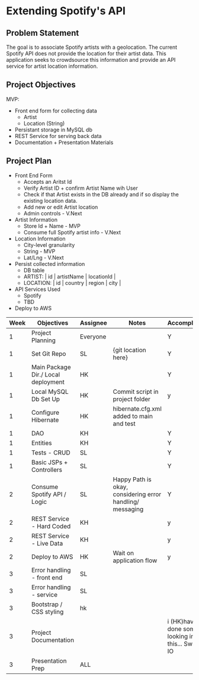 # Extending Spotify's API

## Problem Statement
The goal is to associate Spotify artists with a geolocation. The current Spotify API does not provide the location for their artist data. This application seeks to crowdsource this information and provide an API service for artist location information.  

## Project Objectives
MVP: 
* Front end form for collecting data
  * Artist
  * Location (String)
* Persistant storage in MySQL db
* REST Service for serving back data
* Documentation + Presentation Materials

## Project Plan
* Front End Form
    * Accepts an Aritst Id
    * Verify Artist ID + confirm Artist Name wih User
    * Check if that Artist exists in the DB already and if so display the existing location data.
    * Add new or edit Artist location
    * Admin controls - V.Next
* Artist Information
    * Store Id + Name - MVP
    * Consume full Spotify artist info - V.Next
* Location Information
    * City-level granularity
    * String - MVP 
    * Lat/Lng - V.Next
* Persist collected information
    * DB table
    * ARTIST:  | id | artistName | locationId |
    * LOCATION:  | id | country | region | city |
* API Services Used
  * Spotify
  * TBD
* Deploy to AWS


| Week | Objectives | Assignee | Notes| Accomplished |
|------|------|-------|------|------|
| 1 | Project Planning |Everyone| | Y |
| 1 | Set Git Repo| SL | {git location here} | Y |
| 1 | Main Package Dir./ Local deployment | HK | | Y |
| 1 | Local MySQL Db Set Up | HK | Commit script in project folder | y|
| 1 | Configure Hibernate | HK | hibernate.cfg.xml added to main and test| |
| 1 | DAO | KH | | Y|
| 1 | Entities | KH | |Y|
| 1 | Tests - CRUD | SL | | Y|
| 1 | Basic JSPs + Controllers | SL | | Y |
| 2 | Consume Spotify API / Logic | SL |Happy Path is okay, considering error handling/ messaging |Y|
| 2 | REST Service - Hard Coded | KH | | y|
| 2 | REST Service - Live Data | KH | | y|
| 2 | Deploy to AWS | HK | Wait on application flow | y|
| 3 | Error handling - front end | SL | | |
| 3 | Error handling - service | SL | | | 
| 3 | Bootstrap / CSS styling |hk| | |
| 3 | Project Documentation | | | i (HK)have done some looking into this... Swagger IO|
| 3 | Presentation Prep | ALL | | |

